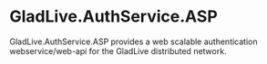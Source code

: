 # GladLive.AuthService.ASP
GladLive.AuthService.ASP provides a web scalable authentication webservice/web-api for the GladLive distributed network.
